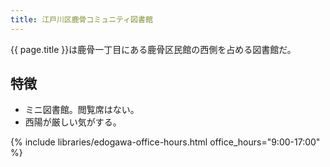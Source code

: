 ```yaml
---
title: 江戸川区鹿骨コミュニティ図書館
---
```


{{ page.title }}は鹿骨一丁目にある鹿骨区民館の西側を占める図書館だ。

## 特徴

* ミニ図書館。閲覧席はない。
* 西陽が厳しい気がする。

{% include libraries/edogawa-office-hours.html office_hours="9:00-17:00" %}
